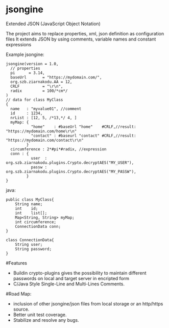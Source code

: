 # jsongine
Extended JSON (JavaScript Object Notation)

The project aims to replace properties, xml, json definition as configuration files
It extends JSON by using comments, variable names and constant expressions

Example jsongine:

    jsongine(version = 1.0,
      // properties
      pi      = 3.14,
      baseUrl       = "https://mydomain.com/",
      org.szb.ziarnakodu.AA = 12,
      CRLF          = "\r\n",
      radix         = 100/*cm*/
    )
    // data for class MyClass
    {
      name   : "myvalue01", //comment
      id     : 1234,
      nrList : [12, 5, /*13,*/ 4, ]
      myMap: {
               "home"    : #baseUrl "home"    #CRLF,//result: "https://mydomain.com/home\r\n"
               "contact" : #baseurl "contact" #CRLF,//result: "https://mydomain.com/contact\r\n"
             }
      circumference : 2*#pi*#radix, //expression
      conn : {
               user  : org.szb.ziarnakodu.plugins.Crypto.decryptAES("MY_USER"),
               passw : org.szb.ziarnakodu.plugins.Crypto.decryptAES("MY_PASSW"),
             }
    }
    
java:

    public class MyClass{
        String name;
        int    id;
        int    list[];
        Map<String, String> myMap;
        int circumference;
        ConnectionData conn;
    }

    class ConnectionData{
        String user;
        String password;
    }

    
    
#Features
- Buildin crypto-plugins gives the possibility to maintain different passwords on local and target server in encripted form
- C/Java Style Single-Line and Multi-Lines Comments.


#Road Map:

- inclusion of other jsongine/json files from local storage or an http/https source.
- Better unit test coverage.
- Stabilize and resolve any bugs.

